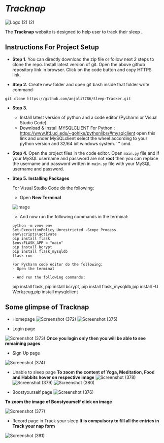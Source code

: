
# _Tracknap_
![Logo (2) (2)](https://user-images.githubusercontent.com/85924566/128607590-b60d57ed-be85-4e1c-8c50-151ec2f61c53.png)



The **Tracknap** website is designed to help user to track their 
sleep .

## Instructions For Project Setup

- **Step 1.**
You can directly download the zip file or follow next 2 steps to clone the repo.
Install latest version of git. Open the above github repository link in browser. Click on the code button
and copy HTTPS link.



- **Step 2.**
Create new folder and open git bash inside that folder write command-
```
git clone https://github.com/anjali7786/Sleep-Tracker.git
```
- **Step 3.**
  - Install latest version of python and a code editor (Pycharm or Visual Studio Code).
  - Download & Install MYSQLCLIENT For Python : https://www.lfd.uci.edu/~gohlke/pythonlibs/#mysqlclient open this link and under MySQLclient select the wheel according to your python version and 32/64 bit windows system. 
  '''
   cmd.

   
- **Step 4.**
   Open the project files in the code editor. Open `main.py` file and if your MySQL username and password are not **root** then you can replace the username and password written in `main.py` file with your MySQL username and password.

- **Step 5.**
  **Installing Packages**

  For Visual Studio Code do the following:
   - Open **New Terminal**

    ![image](https://user-images.githubusercontent.com/64724039/117951623-f7f91e00-b331-11eb-8c7a-2baba835b685.png)

   - And now run the following commands in the terminal:
    ```
    python -m venv env
    Set-ExecutionPolicy Unrestricted -Scope Process
    env\scripts\activate
    pip install flask
    $env:FLASK_APP = "main"
    pip install bcrypt
    pip install flask_mysqldb
    flask run
    ```
   
    ```
  For Pycharm code editor do the following:
   - Open the terminal

   - And run the following commands:
    ```
    pip install flask,
    pip install bcrypt,
    pip install flask_mysqldb,pip install -U Werkzeug,pip install mysqlclient
    
      

## Some glimpse of Tracknap

- Homepage
![Screenshot (372)](https://user-images.githubusercontent.com/85924566/128605314-f9082fe3-9abd-4007-a481-1f0073b49452.png)
![Screenshot (375)](https://user-images.githubusercontent.com/85924566/128606246-ac6ed249-65b3-45fd-95df-0d722d19db9f.png)

- Login page

![Screenshot (373)](https://user-images.githubusercontent.com/85924566/128606078-8d93bebb-9023-49f3-9df5-d743f31ffb60.png)
**Once you login only then you will be able to see remaining pages**
- Sign Up page

![Screenshot (374)](https://user-images.githubusercontent.com/85924566/128606118-e452eafb-1f63-4c59-b485-ced74ae072f3.png)

- Unable to sleep page
**To zoom the content of Yoga, Meditation, Food and Habbits hover on respective image**
![Screenshot (378)](https://user-images.githubusercontent.com/85924566/128606782-566ef7fc-b6a8-4b32-87bc-b55c8db7787c.png)
![Screenshot (379)](https://user-images.githubusercontent.com/85924566/128606914-0c0beb50-694d-48d3-87b4-84a8c9ba987d.png)
![Screenshot (380)](https://user-images.githubusercontent.com/85924566/128606930-da2e24e6-244d-4947-b511-dc2c63383f0e.png)


- Boostyourself page
![Screenshot (376)](https://user-images.githubusercontent.com/85924566/128606486-22f9f48e-050b-4405-b851-36568b4ed0fb.png)

**To zoom the image of Boostyourself click on image**

![Screenshot (377)](https://user-images.githubusercontent.com/85924566/128607821-46d5fc5a-454e-42b2-94bb-6193dc86c72b.png)

   
- Record page in Track your sleep
**It is compulsory to fill all the entries in Track your nap form**

![Screenshot (381)](https://user-images.githubusercontent.com/85924566/128607191-95b36e52-13bc-4d0f-8add-064d356d5392.png)


